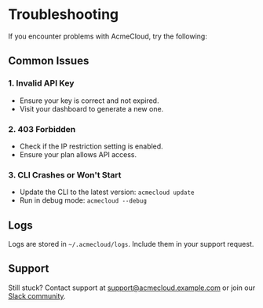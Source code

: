 # Troubleshooting

If you encounter problems with AcmeCloud, try the following:

## Common Issues

### 1. Invalid API Key
- Ensure your key is correct and not expired.
- Visit your dashboard to generate a new one.

### 2. 403 Forbidden
- Check if the IP restriction setting is enabled.
- Ensure your plan allows API access.

### 3. CLI Crashes or Won't Start
- Update the CLI to the latest version: `acmecloud update`
- Run in debug mode: `acmecloud --debug`

## Logs

Logs are stored in `~/.acmecloud/logs`. Include them in your support request.

## Support

Still stuck? Contact support at support@acmecloud.example.com or join our [Slack community](https://slack.acmecloud.example.com).